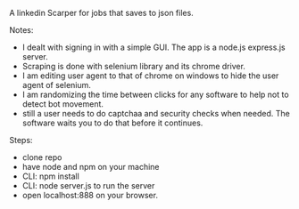 A linkedin Scarper for jobs that saves to json files.

Notes:
 - I dealt with signing in with a simple GUI. The app is a node.js express.js server.
 - Scraping is done with selenium library and its chrome driver.
 - I am editing user agent to that of chrome on windows to hide the user agent of selenium.
 - I am randomizing the time between clicks for any software to help not to detect bot movement.
 - still a user needs to do captchaa and security checks when needed. The software waits you to do that before it continues.


Steps:
 - clone repo
 - have node and npm on your machine
 - CLI: npm install
 - CLI: node server.js to run the server
 - open localhost:888 on your browser.
   
